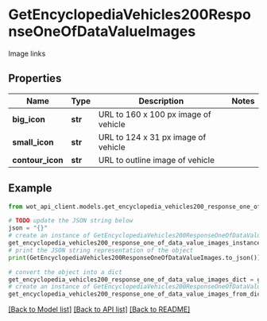 # GetEncyclopediaVehicles200ResponseOneOfDataValueImages

Image links

## Properties

Name | Type | Description | Notes
------------ | ------------- | ------------- | -------------
**big_icon** | **str** | URL to 160 x 100 px image of vehicle | 
**small_icon** | **str** | URL to 124 x 31 px image of vehicle | 
**contour_icon** | **str** | URL to outline image of vehicle | 

## Example

```python
from wot_api_client.models.get_encyclopedia_vehicles200_response_one_of_data_value_images import GetEncyclopediaVehicles200ResponseOneOfDataValueImages

# TODO update the JSON string below
json = "{}"
# create an instance of GetEncyclopediaVehicles200ResponseOneOfDataValueImages from a JSON string
get_encyclopedia_vehicles200_response_one_of_data_value_images_instance = GetEncyclopediaVehicles200ResponseOneOfDataValueImages.from_json(json)
# print the JSON string representation of the object
print(GetEncyclopediaVehicles200ResponseOneOfDataValueImages.to_json())

# convert the object into a dict
get_encyclopedia_vehicles200_response_one_of_data_value_images_dict = get_encyclopedia_vehicles200_response_one_of_data_value_images_instance.to_dict()
# create an instance of GetEncyclopediaVehicles200ResponseOneOfDataValueImages from a dict
get_encyclopedia_vehicles200_response_one_of_data_value_images_from_dict = GetEncyclopediaVehicles200ResponseOneOfDataValueImages.from_dict(get_encyclopedia_vehicles200_response_one_of_data_value_images_dict)
```
[[Back to Model list]](../README.md#documentation-for-models) [[Back to API list]](../README.md#documentation-for-api-endpoints) [[Back to README]](../README.md)


